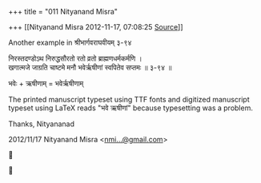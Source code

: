 +++
title = "011 Nityanand Misra"

+++
[[Nityanand Misra	2012-11-17, 07:08:25 [Source](https://groups.google.com/g/bvparishat/c/NYeHMRUXTxU)]]



Another example in श्रीभार्गवराघवीयम् ३-९४  
  
निरस्तदण्डोऽथ निरुद्धसौरतो रतो व्रतो ब्राह्मणधर्मकर्मणि ।  
खगात्मजे जाग्रति चाष्टमे मनौ भवेर्ऋषीणां स्वपितेव सप्तमः ॥ ३-९४ ॥  
  
भवेः + ऋषीणाम् = भवेर्ऋषीणाम्   
  
The printed manuscript typeset using TTF fonts and digitized manuscript typeset using LaTeX reads "भवे ऋषीणां" because typesetting was a problem.  
  
Thanks, Nityananad  
  

2012/11/17 Nityanand Misra \<[nmi...@gmail.com]()\>





